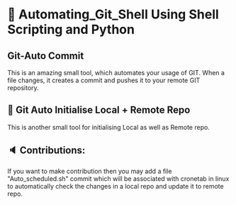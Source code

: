 
# :memo: Automating_Git_Shell Using Shell Scripting and Python

## Git-Auto Commit

This is an amazing small tool, which automates your usage of GIT. When a file changes, it creates a commit and pushes it to your remote GIT repository.

## :satellite: Git Auto Initialise Local + Remote Repo

This is another small tool for initialising Local as well as Remote repo.

## :speaker: Contributions:

If you want to make contribution then you may add a file "Auto_scheduled.sh" commit which will be associated with cronetab in linux to automatically check the changes in a local repo and update it to remote repo.
